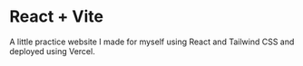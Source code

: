 # React + Vite

A little practice website I made for myself using React and Tailwind CSS and deployed using Vercel.
